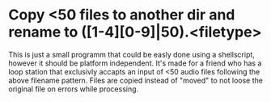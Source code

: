 # Copy \<50 files to another dir and rename to ([1-4][0-9]|50).\<filetype\>
This is just a small programm that could be easly done using a shellscript, however it should be platform independent.
It's made for a friend who has a loop station that exclusivly accapts an input of \<50 audio files following the above filename pattern.
Files are copied instead of "moved" to not loose the original file on errors while processing.
